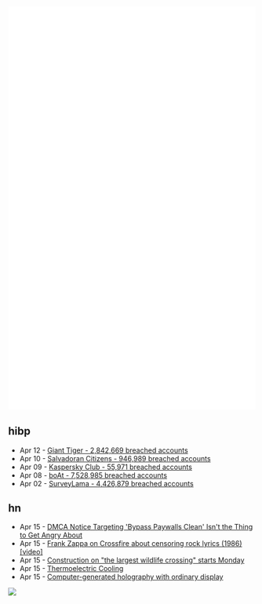 ![Metrics](https://raw.githubusercontent.com/phixion/phixion/master/metrics.svg)

## hibp

<!--
for https://github.com/phixion/phixion/blob/main/.github/workflows/feeds.yml
-->
<!--START_SECTION:haveibeenpwnd-->
- Apr 12 - [Giant Tiger - 2,842,669 breached accounts](https://haveibeenpwned.com/PwnedWebsites#GiantTiger)
- Apr 10 - [Salvadoran Citizens - 946,989 breached accounts](https://haveibeenpwned.com/PwnedWebsites#SalvadoranCitizens)
- Apr 09 - [Kaspersky Club - 55,971 breached accounts](https://haveibeenpwned.com/PwnedWebsites#KasperskyClub)
- Apr 08 - [boAt - 7,528,985 breached accounts](https://haveibeenpwned.com/PwnedWebsites#boAt)
- Apr 02 - [SurveyLama - 4,426,879 breached accounts](https://haveibeenpwned.com/PwnedWebsites#SurveyLama)
<!--END_SECTION:haveibeenpwnd-->

## hn

<!--
for https://github.com/phixion/phixion/blob/main/.github/workflows/feeds.yml
-->
<!--START_SECTION:hn-->
- Apr 15 - [DMCA Notice Targeting 'Bypass Paywalls Clean' Isn't the Thing to Get Angry About](https://torrentfreak.com/dmca-targetting-bypass-paywalls-clean-isnt-what-people-should-be-angry-about-240414/)
- Apr 15 - [Frank Zappa on Crossfire about censoring rock lyrics (1986) [video]](https://www.youtube.com/watch?v=B9856_xv8gc)
- Apr 15 - [Construction on "the largest wildlife crossing" starts Monday](https://101wildlifecrossing.org/)
- Apr 15 - [Thermoelectric Cooling](https://thermoelectricsolutions.com/how-thermoelectric-cooling-works/)
- Apr 15 - [Computer-generated holography with ordinary display](https://opg.optica.org/ol/abstract.cfm?uri=ol-49-8-1876)
<!--END_SECTION:hn-->

<!--
for https://yhype.me
-->
![](https://hit.yhype.me/github/profile?user_id=13013670)
